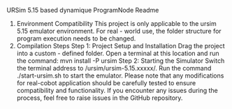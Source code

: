 URSim 5.15 based dynamique ProgramNode Readme
1. Environment Compatibility
This project is only applicable to the ursim 5.15 emulator environment. For real - world use, the folder structure for program execution needs to be changed.
2. Compilation Steps
Step 1: Project Setup and Installation
Drag the project into a custom - defined folder.
Open a terminal at this location and run the command: mvn install -P ursim
Step 2: Starting the Simulator
Switch the terminal address to /ursim/ursim-5.15.xxxxx/.
Run the command ./start-ursim.sh to start the emulator.
Please note that any modifications for real-cobot application should be carefully tested to ensure compatibility and functionality. If you encounter any issues during the process, feel free to raise issues in the GitHub repository.

